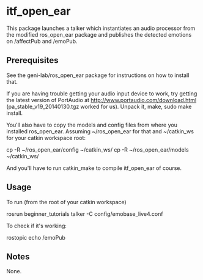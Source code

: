 itf_open_ear
==========

This package launches a talker which instantiates an audio processor from the modified ros_open_ear package and publishes the detected emotions on /affectPub and /emoPub.

Prerequisites
-------------
See the geni-lab/ros_open_ear package for instructions on how to install that.

If you are having trouble getting your audio input device to work, try getting the latest version of PortAudio at http://www.portaudio.com/download.html (pa_stable_v19_20140130.tgz worked for us). Unpack it, make, sudo make install.

You'll also have to copy the models and config files from where you installed ros_open_ear. Assuming ~/ros_open_ear for that and ~/catkin_ws for your catkin workspace root:

cp -R ~/ros_open_ear/config ~/catkin_ws/
cp -R ~/ros_open_ear/models ~/catkin_ws/

And you'll have to run catkin_make to compile itf_open_ear of course.

Usage
-----
To run (from the root of your catkin workspace)

rosrun beginner_tutorials talker -C config/emobase_live4.conf

To check if it's working:

rostopic echo /emoPub

Notes
-----
None.
